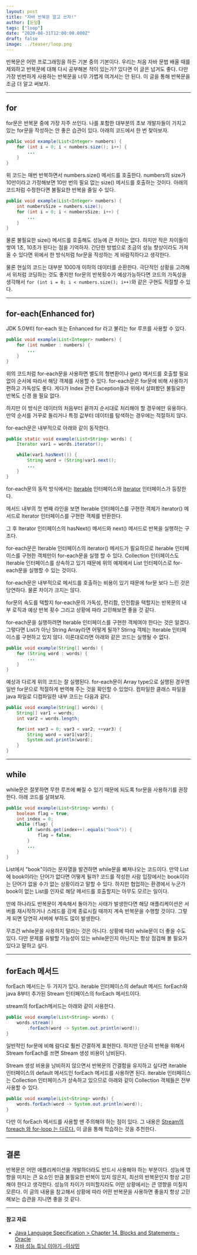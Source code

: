 ```yaml
---
layout: post  
title: "자바 반복문 알고 쓰자!"  
author: [둔덩]
tags: ["loop"]
date: "2020-08-31T12:00:00.000Z"
draft: false
image: ../teaser/loop.png
---
```


반복문은 어떤 프로그래밍을 하든 기본 중의 기본이다. 우리는 처음 자바 문법 배울 때를 제외하고 반복문에 대해 다시 공부해본 적이 있는가? 있다면 이 글은 넘겨도 좋다. 다만 가장 빈번하게 사용하는 반복문을 너무 가볍게 여겨서는 안 된다. 이 글을 통해 반복문을 조금 더 알고 써보자.

---

## for

for문은 반복문 중에 가장 자주 쓰인다. 나를 포함한 대부분의 초보 개발자들이 가지고 있는 for문을 작성하는 안 좋은 습관이 있다. 아래의 코드에서 한 번 찾아보자.

```java
public void example(List<Integer> numbers) {
    for (int i = 0; i < numbers.size(); i++) {
        ...
    }
}
```

위 코드는 매번 반복하면서 numbers.size() 메서드를 호출한다. numbers의 size가 10만이라고 가정해보면 10만 번의 필요 없는 size() 메서드를 호출하는 것이다. 아래의 코드처럼 수정한다면 불필요한 반복을 줄일 수 있다.

```java
public void example(List<Integer> numbers) {
    int numbersSize = numbers.size();
    for (int i = 0; i < numbersSize; i++) {
        ...
    }
}
```

물론 불필요한 size() 메서드를 호출해도 성능에 큰 차이는 없다. 하지만 작은 차이들이 쌓여 1초, 10초가 된다는 점을 기억하자. 간단한 방법으로 조금의 성능 향상이라도 가져올 수 있다면 위에서 한 방식처럼 for문을 작성하는 게 바람직하다고 생각한다.

물론 현실의 코드는 대부분 1000개 이하의 데이터를 순환한다. 극단적인 상황을 고려해서 위처럼 코딩하는 것도 좋지만 for문의 반복횟수가 예상가능하다면 코드의 가독성을 생각해서 `for (int i = 0; i < numbers.size(); i++)`와 같은 구현도 적절할 수 있다.

---

## for-each(Enhanced for)

JDK 5.0부터 for-each 또는 Enhanced for 라고 불리는 for 루프를 사용할 수 있다.

```java
public void example(List<Integer> numbers) {
    for (int number : numbers) {
        ...
    }
}
```

위의 코드처럼 for-each문을 사용하면 별도의 형변환이나 get() 메서드를 호출할 필요 없이 순서에 따라서 해당 객체를 사용할 수 있다. for-each문은 for문에 비해 사용하기 편하고 가독성도 좋다. 게다가 Index 관련 Exception들과 위에서 살펴봤던 불필요한 반복도 신경 쓸 필요 없다.

하지만 이 방식은 데이터의 처음부터 끝까지 순서대로 처리해야 할 경우에만 유용하다. 만약 순서를 거꾸로 돌리거나 특정 값부터 데이터를 탐색하는 경우에는 적절하지 않다.

for-each문은 내부적으로 아래와 같이 동작한다.

```java
public static void example(List<String> words) {
    Iterator var1 = words.iterator();

    while(var1.hasNext()) {
        String word = (String)var1.next();
        ...
    }
}
```

for-each문의 동작 방식에서는 [Iterable](https://docs.oracle.com/javase/8/docs/api/java/lang/Iterable.html) 인터페이스와 [Iterator](https://docs.oracle.com/javase/8/docs/api/java/util/Iterator.html) 인터페이스가 등장한다.

메서드 내부의 첫 번째 라인을 보면 Iterable 인터페이스를 구현한 객체가 iterator() 메서드로 Iterator 인터페이스를 구현한 객체를 반환한다.

그 후 Iterator 인터페이스의 hasNext() 메서드와 next() 메서드로 반복을 실행하는 구조다.

for-each문은 Iterable 인터페이스의 iterator() 메서드가 필요하므로 Iterable 인터페이스를 구현한 객체만이 for-each문을 실행 할 수 있다. Collection 인터페이스도 Iterable 인터페이스를 상속하고 있기 때문에 위의 예제에서 List 인터페이스로 for-each문을 실행할 수 있는 것이다.

for-each문은 내부적으로 메서드를 호출하는 비용이 있기 때문에 for문 보다 느린 것은 당연하다. 물론 차이가 크지는 않다.

for문의 속도를 택할지 for-each문의 가독성, 편리함, 안전함을 택할지는 반복문의 내부 로직과 예상 반복 횟수 그리고 상황에 따라 고민해보면 좋을 것 같다.

for-each문을 실행하려면 Iterable 인터페이스를 구현한 객체여야 한다는 것은 알겠다. 그렇다면 List가 아닌 String Array라면 어떻게 될까? Stirng 객체는 Iterable 인터페이스를 구현하고 있지 않다. 이론대로라면 아래와 같은 코드는 실행될 수 없다.

```java
public void example(String[] words) {
    for (String word : words) {
        ...
    }
}
```

예상과 다르게 위의 코드는 잘 실행된다. for-each문이 Array type으로 실행된 경우엔 일반 for문으로 적절하게 번역해 주는 것을 확인할 수 있었다. 컴파일한 클래스 파일을 java 파일로 디컴파일한 내부 코드는 다음과 같다.

```java
public void example(String[] words) {
    String[] var1 = words;
    int var2 = words.length;

    for(int var3 = 0; var3 < var2; ++var3) {
        String word = var1[var3];
        System.out.println(word);
    }
}
```

---

## while

while문은 잘못하면 무한 루프에 빠질 수 있기 때문에 되도록 for문을 사용하기를 권장한다. 아래 코드를 살펴보자.

```java
public void example(List<String> words) {
    boolean flag = true;
    int index = 0;
    while (flag) {
        if (words.get(index++).equals("book")) {
            flag = false;
        }
        ...
    }
}
```

List에서 "book"이라는 문자열을 발견하면 while문을 빠져나오는 코드이다. 만약 List에 book이라는 단어가 없다면 어떻게 될까? 코드를 작성한 사람 입장에서는 book이라는 단어가 없을 수가 없는 상황이라고 말할 수 있다. 하지만 협업하는 환경에서 누군가 book이 없는 List를 인자로 해당 메서드를 호출할지는 아무도 모르는 일이다.

만에 하나라도 반복문이 계속해서 돌아가는 사태가 발생한다면 해당 애플리케이션은 서버를 재시작하거나 스레드를 강제 종료시킬 때까지 계속 반복문을 수행할 것이다. 그렇게 되면 당연히 서버에 부하도 많이 발생한다.

무조건 while문을 사용하지 말라는 것은 아니다. 상황에 따라 while문이 더 좋을 수도 있다. 다만 문제를 유발할 가능성이 있는 while문인지 아닌지는 항상 점검해 볼 필요가 있다고 말하고 싶다.

---

## forEach 메서드

forEach 메서드는 두 가지가 있다. iterable 인터페이스의 default 메서드 forEach와 java 8부터 추가된 Stream 인터페이스의 forEach 메서드이다.


stream의 forEach메서드는 아래와 같이 사용한다.

```java
public void example(List<String> words) {
    words.stream()
        .forEach(word -> System.out.println(word));
}
```

일반적인 for문에 비해 람다로 훨씬 간결하게 표현한다. 하지만 단순히 반복을 위해서 Stream forEach를 쓰면 Stream 생성 비용이 낭비된다. 

Stream 생성 비용을 낭비하지 않으면서 반복문의 간결함을 유지하고 싶다면 iterable 인터페이스의 default 메서드인 forEach 메서드를 사용하면 된다. iterable 인터페이스는 Collection 인터페이스가 상속하고 있으므로 아래와 같이 Collection 객체들은 전부 사용할 수 있다.

```java
public void example(List<String> words) {
    words.forEach(word -> System.out.println(word));
}
```

다만 이 forEach 메서드를 사용할 땐 주의해야 하는 점이 있다. 그 내용은 [Stream의 foreach 와 for-loop 는 다르다.](https://woowacourse.github.io/javable/post/2020-05-14-foreach-vs-forloop) 이 글을 통해 학습하는 것을 추천한다.

---

## 결론

반복문은 어떤 애플리케이션을 개발하더라도 반드시 사용해야 하는 부분이다. 성능에 영향을 미치는 큰 요소인 만큼 불필요한 반복이 있지 않은지, 최선의 반복문인지 항상 고민해야 한다고 생각한다. 성능의 차이가 미미할지라도 어떤 상황에서는 큰 영향을 미칠지 모른다. 이 글의 내용을 참고해서 상황에 따라 어떤 반복문을 사용하면 좋을지 항상 고민해보는 습관을 지니면 좋을 것 같다.

---

#### 참고 자료

-   [Java Language Specification > Chapter 14. Blocks and Statements -Oracle](https://docs.oracle.com/javase/specs/jls/se8/html/jls-14.html#jls-14.14)
-   [자바 성능 튜닝 이야기 -이상민](https://book.naver.com/bookdb/book_detail.nhn?bid=7333658)
